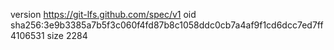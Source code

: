 version https://git-lfs.github.com/spec/v1
oid sha256:3e9b3385a7b5f3c060f4fd87b8c1058ddc0cb7a4af9f1cd6dcc7ed7ff4106531
size 2284
